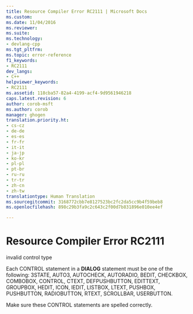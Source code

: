 ```yaml
---
title: Resource Compiler Error RC2111 | Microsoft Docs
ms.custom: 
ms.date: 11/04/2016
ms.reviewer: 
ms.suite: 
ms.technology:
- devlang-cpp
ms.tgt_pltfrm: 
ms.topic: error-reference
f1_keywords:
- RC2111
dev_langs:
- C++
helpviewer_keywords:
- RC2111
ms.assetid: 118cba57-82a4-4199-acf4-9d9561946218
caps.latest.revision: 6
author: corob-msft
ms.author: corob
manager: ghogen
translation.priority.ht:
- cs-cz
- de-de
- es-es
- fr-fr
- it-it
- ja-jp
- ko-kr
- pl-pl
- pt-br
- ru-ru
- tr-tr
- zh-cn
- zh-tw
translationtype: Human Translation
ms.sourcegitcommit: 3168772cbb7e8127523bc2fc2da5cc9b4f59beb8
ms.openlocfilehash: 898c29b3fa9c2c643c2f00d7b831896e010ee4ef

---
```

# Resource Compiler Error RC2111
invalid control type  
  
 Each CONTROL statement in a **DIALOG** statement must be one of the following: 3STATE, AUTO3, AUTOCHECK, AUTORADIO, BEDIT, CHECKBOX, COMBOBOX, CONTROL, CTEXT, DEFPUSHBUTTON, EDITTEXT, GROUPBOX, HEDIT, ICON, IEDIT, LISTBOX, LTEXT, PUSHBOX, PUSHBUTTON, RADIOBUTTON, RTEXT, SCROLLBAR, USERBUTTON.  
  
 Make sure these CONTROL statements are spelled correctly.


<!--HONumber=Jan17_HO2-->


